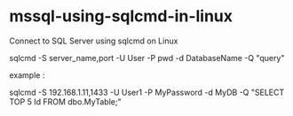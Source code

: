 # mssql-using-sqlcmd-in-linux
Connect to SQL Server using sqlcmd on Linux

sqlcmd -S server_name,port -U User -P pwd -d DatabaseName -Q "query"

example :

sqlcmd -S 192.168.1.11,1433 -U User1 -P MyPassword -d MyDB -Q "SELECT TOP 5 Id FROM dbo.MyTable;"

